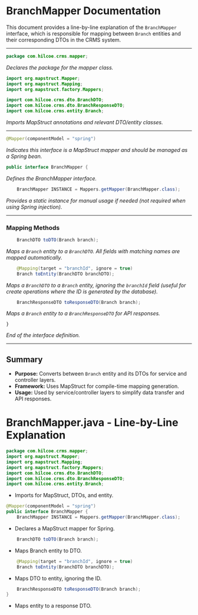 # BranchMapper Documentation

This document provides a line-by-line explanation of the `BranchMapper` interface, which is responsible for mapping between `Branch` entities and their corresponding DTOs in the CRMS system.

---

```java
package com.hilcoe.crms.mapper;
```
*Declares the package for the mapper class.*

```java
import org.mapstruct.Mapper;
import org.mapstruct.Mapping;
import org.mapstruct.factory.Mappers;

import com.hilcoe.crms.dto.BranchDTO;
import com.hilcoe.crms.dto.BranchResponseDTO;
import com.hilcoe.crms.entity.Branch;
```
*Imports MapStruct annotations and relevant DTO/entity classes.*

---

```java
@Mapper(componentModel = "spring")
```
*Indicates this interface is a MapStruct mapper and should be managed as a Spring bean.*

```java
public interface BranchMapper {
```
*Defines the BranchMapper interface.*

```java
    BranchMapper INSTANCE = Mappers.getMapper(BranchMapper.class);
```
*Provides a static instance for manual usage if needed (not required when using Spring injection).* 

---

### Mapping Methods

```java
    BranchDTO toDTO(Branch branch);
```
*Maps a `Branch` entity to a `BranchDTO`. All fields with matching names are mapped automatically.*

```java
    @Mapping(target = "branchId", ignore = true)
    Branch toEntity(BranchDTO branchDTO);
```
*Maps a `BranchDTO` to a `Branch` entity, ignoring the `branchId` field (useful for create operations where the ID is generated by the database).* 

```java
    BranchResponseDTO toResponseDTO(Branch branch);
```
*Maps a `Branch` entity to a `BranchResponseDTO` for API responses.*

```
}
```
*End of the interface definition.*

---

## Summary
- **Purpose:** Converts between `Branch` entity and its DTOs for service and controller layers.
- **Framework:** Uses MapStruct for compile-time mapping generation.
- **Usage:** Used by service/controller layers to simplify data transfer and API responses.

# BranchMapper.java - Line-by-Line Explanation

```java
package com.hilcoe.crms.mapper;
import org.mapstruct.Mapper;
import org.mapstruct.Mapping;
import org.mapstruct.factory.Mappers;
import com.hilcoe.crms.dto.BranchDTO;
import com.hilcoe.crms.dto.BranchResponseDTO;
import com.hilcoe.crms.entity.Branch;
```
- Imports for MapStruct, DTOs, and entity.

```java
@Mapper(componentModel = "spring")
public interface BranchMapper {
    BranchMapper INSTANCE = Mappers.getMapper(BranchMapper.class);
```
- Declares a MapStruct mapper for Spring.

```java
    BranchDTO toDTO(Branch branch);
```
- Maps Branch entity to DTO.

```java
    @Mapping(target = "branchId", ignore = true)
    Branch toEntity(BranchDTO branchDTO);
```
- Maps DTO to entity, ignoring the ID.

```java
    BranchResponseDTO toResponseDTO(Branch branch);
}
```
- Maps entity to a response DTO.
